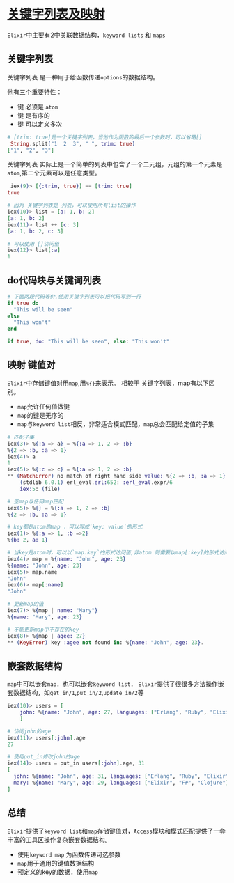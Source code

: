 # [关键字列表及映射](https://github.com/elixir-lang/elixir/blob/v1.17.2/lib/elixir/pages/getting-started/keywords-and-maps.md)

`Elixir`中主要有2中关联数据结构，`keyword lists` 和 `maps`

## 关键字列表

关键字列表 是一种用于给函数传递`options`的数据结构。

他有三个重要特性：
- 键 必须是 `atom`
- 键 是有序的
- 键 可以定义多次

```elixir
# [trim: true]是一个关键字列表，当他作为函数的最后一个参数时，可以省略[]
 String.split("1  2  3", " ", trim: true)
["1", "2", "3"]

```

关键字列表 实际上是一个简单的列表中包含了一个二元组，元组的第一个元素是`atom`,第二个元素可以是任意类型。

```elixir
 iex(9)> [{:trim, true}] == [trim: true]
true

# 因为 关键字列表是 列表，可以使用所有list的操作
iex(10)> list = [a: 1, b: 2]
[a: 1, b: 2]
iex(11)> list ++ [c: 3]
[a: 1, b: 2, c: 3]

# 可以使用 []访问值
iex(12)> list[:a]
1
```

## do代码块与关键词列表

```elixir
# 下面两段代码等价,使用关键字列表可以把代码写到一行
if true do
  "This will be seen"
else
  "This won't"
end

if true, do: "This will be seen", else: "This won't"

```

## 映射 键值对

`Elixir`中存储键值对用`map`,用`%{}`来表示。
相较于 关键字列表，map有以下区别。
- `map`允许任何值做键
- `map`的键是无序的
- `map`与`keyword list`相反，非常适合模式匹配，`map`总会匹配给定值的子集

```elixir
# 匹配子集
iex(3)> %{:a => a} = %{:a => 1, 2 => :b}
%{2 => :b, :a => 1}
iex(4)> a
1
iex(5)> %{:c => c} = %{:a => 1, 2 => :b}
** (MatchError) no match of right hand side value: %{2 => :b, :a => 1}
    (stdlib 6.0.1) erl_eval.erl:652: :erl_eval.expr/6
    iex:5: (file)

# 空map与任何map匹配
iex(5)> %{} = %{:a => 1, 2 => :b}
%{2 => :b, :a => 1}

# key都是atom的map ，可以写成`key: value`的形式
iex(1)> %{:a => 1, :b =>2}
%{b: 2, a: 1}

# 当key是atom时，可以以`map.key`的形式访问值,非atom 则需要以map[:key]的形式访问
iex(4)> map = %{name: "John", age: 23}
%{name: "John", age: 23}
iex(5)> map.name
"John"
iex(6)> map[:name]
"John"

# 更新map的值
iex(7)> %{map | name: "Mary"}
%{name: "Mary", age: 23}

# 不能更新map中不存在的key
iex(8)> %{map | agee: 27}
** (KeyError) key :agee not found in: %{name: "John", age: 23}.
```

## 嵌套数据结构

`map`中可以嵌套`map`，也可以嵌套`keyword list`，
`Elixir`提供了很很多方法操作嵌套数据结构，如`get_in/1`,`put_in/2`,`update_in/2`等

```elixir
iex(10)> users = [  
    john: %{name: "John", age: 27, languages: ["Erlang", "Ruby", "Elixir"]},  mary: %{name: "Mary", age: 29, languages: ["Elixir", "F#", "Clojure"]}
    ]

# 访问john的age
iex(11)> users[:john].age
27

# 使用put_in修改john的age
iex(14)> users = put_in users[:john].age, 31
[
  john: %{name: "John", age: 31, languages: ["Erlang", "Ruby", "Elixir"]},
  mary: %{name: "Mary", age: 29, languages: ["Elixir", "F#", "Clojure"]}
]
```
## 总结

`Elixir`提供了`keyword list`和`map`存储键值对，`Access`模块和模式匹配提供了一套丰富的工具区操作复杂嵌套数据结构。

- 使用`keyword map` 为函数传递可选参数
- `map`用于通用的键值数据结构
- 预定义的key的数据，使用`map`